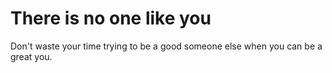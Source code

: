 # There is no one like you

Don't waste your time trying to be a good someone else when you can be a great you.
